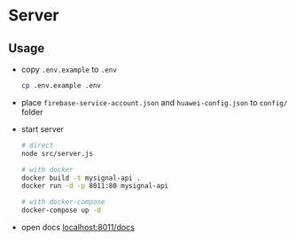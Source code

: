 # Server

## Usage

- copy `.env.example` to `.env`
  ```bash
  cp .env.example .env
  ```

- place `firebase-service-account.json` and `huawei-config.json` to `config/` folder

- start server
  ```bash
  # direct
  node src/server.js

  # with docker
  docker build -t mysignal-api .
  docker run -d -p 8011:80 mysignal-api

  # with docker-compose
  docker-compose up -d
  ```
- open docs [localhost:8011/docs](http://localhost:8011/docs)

